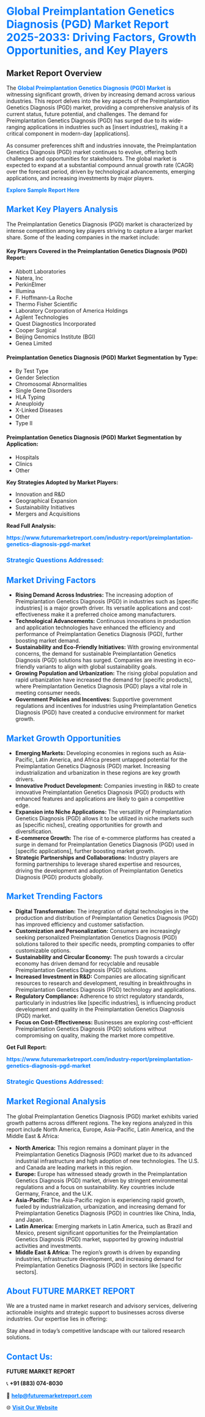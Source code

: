<h1 style="color: #007BFF;">Global Preimplantation Genetics Diagnosis (PGD) Market Report 2025-2033: Driving Factors, Growth Opportunities, and Key Players</h1>

<section id="overview">
<h2>Market Report Overview</h2>
<p>The <a href="https://www.futuremarketreport.com/industry-report/preimplantation-genetics-diagnosis-pgd-market" style="color: #007BFF; text-decoration: none;"><strong>Global Preimplantation Genetics Diagnosis (PGD) Market</strong></a> is witnessing significant growth, driven by increasing demand across various industries. This report delves into the key aspects of the Preimplantation Genetics Diagnosis (PGD) market, providing a comprehensive analysis of its current status, future potential, and challenges. The demand for Preimplantation Genetics Diagnosis (PGD) has surged due to its wide-ranging applications in industries such as [insert industries], making it a critical component in modern-day [applications].</p>
<p>As consumer preferences shift and industries innovate, the Preimplantation Genetics Diagnosis (PGD) market continues to evolve, offering both challenges and opportunities for stakeholders. The global market is expected to expand at a substantial compound annual growth rate (CAGR) over the forecast period, driven by technological advancements, emerging applications, and increasing investments by major players.</p>
</section>

<section id="overview">
<p><a href="https://www.futuremarketreport.com/request-sample/reportId=89318" style="color: #007BFF; text-decoration: none;"><strong>Explore Sample Report Here</strong></a></p>
</section>

<section id="key-players">
<h2 style="color: #007BFF;">Market Key Players Analysis</h2>
<p>The Preimplantation Genetics Diagnosis (PGD) market is characterized by intense competition among key players striving to capture a larger market share. Some of the leading companies in the market include:</p>
<h4>Key Players Covered in the Preimplantation Genetics Diagnosis (PGD) Report:</h4>
<ul><li>Abbott Laboratories</li><li>Natera, Inc</li><li>PerkinElmer</li><li>Illumina</li><li>F. Hoffmann-La Roche</li><li>Thermo Fisher Scientific</li><li>Laboratory Corporation of America Holdings</li><li>Agilent Technologies</li><li>Quest Diagnostics Incorporated</li><li>Cooper Surgical</li><li>Beijing Genomics Institute (BGI)</li><li>Genea Limited</li></ul>
<h4>Preimplantation Genetics Diagnosis (PGD) Market Segmentation by Type:</h4>
<ul><li>By Test Type</li><li>Gender Selection</li><li>Chromosomal Abnormalities</li><li>Single Gene Disorders</li><li>HLA Typing</li><li>Aneuploidy</li><li>X-Linked Diseases</li><li>Other</li><li>Type II</li></ul>

<h4>Preimplantation Genetics Diagnosis (PGD) Market Segmentation by Application:</h4>
<ul><li>Hospitals</li><li>Clinics</li><li>Other</li></ul>
<p><strong>Key Strategies Adopted by Market Players:</strong></p>
<ul>
<li>Innovation and R&D</li>
<li>Geographical Expansion</li>
<li>Sustainability Initiatives</li>
<li>Mergers and Acquisitions</li>
</ul>
</section>

<section>
<p><strong>Read Full Analysis: </strong></p><a href="https://www.futuremarketreport.com/industry-report/preimplantation-genetics-diagnosis-pgd-market" style="color: #007BFF; text-decoration: none;"><strong>https://www.futuremarketreport.com/industry-report/preimplantation-genetics-diagnosis-pgd-market</strong></a>
<h3 style="color: #007BFF;">Strategic Questions Addressed:</h3>
</section>

<section id="driving-factors">
<h2 style="color: #007BFF;">Market Driving Factors</h2>
<ul>
<li><strong>Rising Demand Across Industries:</strong> The increasing adoption of Preimplantation Genetics Diagnosis (PGD) in industries such as [specific industries] is a major growth driver. Its versatile applications and cost-effectiveness make it a preferred choice among manufacturers.</li>
<li><strong>Technological Advancements:</strong> Continuous innovations in production and application technologies have enhanced the efficiency and performance of Preimplantation Genetics Diagnosis (PGD), further boosting market demand.</li>
<li><strong>Sustainability and Eco-Friendly Initiatives:</strong> With growing environmental concerns, the demand for sustainable Preimplantation Genetics Diagnosis (PGD) solutions has surged. Companies are investing in eco-friendly variants to align with global sustainability goals.</li>
<li><strong>Growing Population and Urbanization:</strong> The rising global population and rapid urbanization have increased the demand for [specific products], where Preimplantation Genetics Diagnosis (PGD) plays a vital role in meeting consumer needs.</li>
<li><strong>Government Policies and Incentives:</strong> Supportive government regulations and incentives for industries using Preimplantation Genetics Diagnosis (PGD) have created a conducive environment for market growth.</li>
</ul>
</section>

<section id="growth-opportunities">
<h2 style="color: #007BFF;">Market Growth Opportunities</h2>
<ul>
<li><strong>Emerging Markets:</strong> Developing economies in regions such as Asia-Pacific, Latin America, and Africa present untapped potential for the Preimplantation Genetics Diagnosis (PGD) market. Increasing industrialization and urbanization in these regions are key growth drivers.</li>
<li><strong>Innovative Product Development:</strong> Companies investing in R&D to create innovative Preimplantation Genetics Diagnosis (PGD) products with enhanced features and applications are likely to gain a competitive edge.</li>
<li><strong>Expansion into Niche Applications:</strong> The versatility of Preimplantation Genetics Diagnosis (PGD) allows it to be utilized in niche markets such as [specific niches], creating opportunities for growth and diversification.</li>
<li><strong>E-commerce Growth:</strong> The rise of e-commerce platforms has created a surge in demand for Preimplantation Genetics Diagnosis (PGD) used in [specific applications], further boosting market growth.</li>
<li><strong>Strategic Partnerships and Collaborations:</strong> Industry players are forming partnerships to leverage shared expertise and resources, driving the development and adoption of Preimplantation Genetics Diagnosis (PGD) products globally.</li>
</ul>
</section>

<section id="trending-factors">
<h2 style="color: #007BFF;">Market Trending Factors</h2>
<ul>
<li><strong>Digital Transformation:</strong> The integration of digital technologies in the production and distribution of Preimplantation Genetics Diagnosis (PGD) has improved efficiency and customer satisfaction.</li>
<li><strong>Customization and Personalization:</strong> Consumers are increasingly seeking personalized Preimplantation Genetics Diagnosis (PGD) solutions tailored to their specific needs, prompting companies to offer customizable options.</li>
<li><strong>Sustainability and Circular Economy:</strong> The push towards a circular economy has driven demand for recyclable and reusable Preimplantation Genetics Diagnosis (PGD) solutions.</li>
<li><strong>Increased Investment in R&D:</strong> Companies are allocating significant resources to research and development, resulting in breakthroughs in Preimplantation Genetics Diagnosis (PGD) technology and applications.</li>
<li><strong>Regulatory Compliance:</strong> Adherence to strict regulatory standards, particularly in industries like [specific industries], is influencing product development and quality in the Preimplantation Genetics Diagnosis (PGD) market.</li>
<li><strong>Focus on Cost-Effectiveness:</strong> Businesses are exploring cost-efficient Preimplantation Genetics Diagnosis (PGD) solutions without compromising on quality, making the market more competitive.</li>
</ul>
</section>

<section>
<p><strong>Get Full Report: </strong></p><a href="https://www.futuremarketreport.com/industry-report/preimplantation-genetics-diagnosis-pgd-market" style="color: #007BFF; text-decoration: none;"><strong>https://www.futuremarketreport.com/industry-report/preimplantation-genetics-diagnosis-pgd-market</strong></a>
<h3 style="color: #007BFF;">Strategic Questions Addressed:</h3>
</section>


<section id="regional-analysis">
<h2 style="color: #007BFF;">Market Regional Analysis</h2>
<p>The global Preimplantation Genetics Diagnosis (PGD) market exhibits varied growth patterns across different regions. The key regions analyzed in this report include North America, Europe, Asia-Pacific, Latin America, and the Middle East & Africa:</p>
<ul>
<li><strong>North America:</strong> This region remains a dominant player in the Preimplantation Genetics Diagnosis (PGD) market due to its advanced industrial infrastructure and high adoption of new technologies. The U.S. and Canada are leading markets in this region.</li>
<li><strong>Europe:</strong> Europe has witnessed steady growth in the Preimplantation Genetics Diagnosis (PGD) market, driven by stringent environmental regulations and a focus on sustainability. Key countries include Germany, France, and the U.K.</li>
<li><strong>Asia-Pacific:</strong> The Asia-Pacific region is experiencing rapid growth, fueled by industrialization, urbanization, and increasing demand for Preimplantation Genetics Diagnosis (PGD) in countries like China, India, and Japan.</li>
<li><strong>Latin America:</strong> Emerging markets in Latin America, such as Brazil and Mexico, present significant opportunities for the Preimplantation Genetics Diagnosis (PGD) market, supported by growing industrial activities and investments.</li>
<li><strong>Middle East & Africa:</strong> The region’s growth is driven by expanding industries, infrastructure development, and increasing demand for Preimplantation Genetics Diagnosis (PGD) in sectors like [specific sectors].</li>
</ul>
</section>

<footer>
<h2 style="color: #007BFF;">About FUTURE MARKET REPORT</h2>
<p>We are a trusted name in market research and advisory services, delivering actionable insights and strategic support to businesses across diverse industries. Our expertise lies in offering:</p>

<p>Stay ahead in today’s competitive landscape with our tailored research solutions.</p>

<h2 style="color: #007BFF;">Contact Us:</h2>
<p><strong>FUTURE MARKET REPORT</strong></p>
<p>📞 <strong>+91 (883) 074-8030</strong></p>
<p>📧 <strong><a href="mailto:help@futuremarketreport.com" style="color: #007BFF;">help@futuremarketreport.com</a></strong></p>
<p>🌐 <strong><a href="https://www.futuremarketreport.com/" style="color: #007BFF;">Visit Our Website</a></strong></p>
</footer>